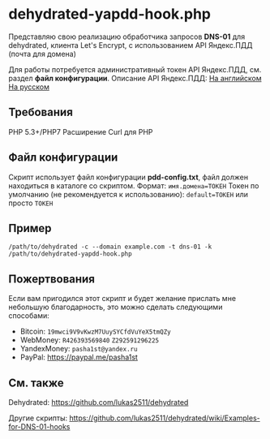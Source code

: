 # dehydrated-yapdd-hook.php

Представляю свою реализацию обработчика запросов **DNS-01** для dehydrated, клиента Let's Encrypt, с использованием API Яндекс.ПДД (почта для домена)

Для работы потребуется административный токен API Яндекс.ПДД, см. раздел **файл конфигурации**.
Описание API Яндекс.ПДД: [На английском](https://tech.yandex.com/domain/doc/about-docpage/)
[На русском](https://tech.yandex.ru/pdd/doc/about-docpage/)

## Требования
PHP 5.3+/PHP7
Расширение Curl для PHP

## Файл конфигурации
Скрипт использует файл конфигурации **pdd-config.txt**, файл должен находиться в каталоге со скриптом.
Формат: ``имя.домена=ТОКЕН``
Токен по умолчанию (не рекомендуется к использованию): ``default=ТОКЕН`` или просто ``ТОКЕН``

## Пример

``/path/to/dehydrated -c --domain example.com -t dns-01 -k /path/to/dehydrated-yapdd-hook.php ``

## Пожертвования

Если вам пригодился этот скрипт и будет желание прислать мне небольшую благодарность, это можно сделать следующими способами:
* Bitcoin: ``19mwci9V9vKwzM7UuySYCfdVuYeX5tmQZy``
* WebMoney: ``R426393569840`` ``Z292591296225``
* YandexMoney: ``pasha1st@yandex.ru``
* PayPal: <https://paypal.me/pasha1st>

## См. также

Dehydrated: <https://github.com/lukas2511/dehydrated>

Другие скрипты: <https://github.com/lukas2511/dehydrated/wiki/Examples-for-DNS-01-hooks>

